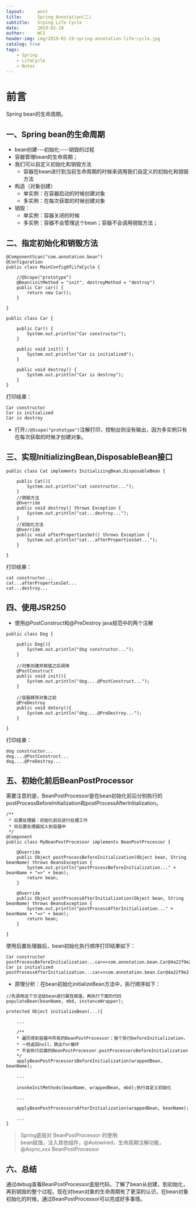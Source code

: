 ```yaml
---
layout:     post
title:      Spring Annotation(二)
subtitle:   Srping Life Cycle
date:       2019-02-19
author:     WCS
header-img: img/2019-02-19-spring-annotation-life-cycle.jpg
catalog: true
tags:
    - Spring
    - LifeCycle
    - Notes
---
```


# 前言
Spring bean的生命周期。

## 一、Spring bean的生命周期

* bean创建---初始化----销毁的过程  
* 容器管理bean的生命周期；
* 我们可以自定义初始化和销毁方法
   * 容器在bean进行到当前生命周期的时候来调用我们自定义的初始化和销毁方法
* 构造（对象创建）
   * 单实例：在容器启动的时候创建对象
   * 多实例：在每次获取的时候创建对象
* 销毁：
   * 单实例：容器关闭的时候
   * 多实例：容器不会管理这个bean；容器不会调用销毁方法；

## 二、指定初始化和销毁方法

```
@ComponentScan("com.annotation.bean")
@Configuration
public class MainConfigOfLifeCycle {

    //@Scope("prototype")
    @Bean(initMethod = "init", destroyMethod = "destroy")
    public Car car() {
        return new Car();
    }

}
```  

```
public class Car {

    public Car() {
        System.out.println("Car constructor");
    }

    public void init() {
        System.out.println("Car is initialized");
    }

    public void destroy() {
        System.out.println("Car is destroy");
    }
}

```  
打印结果：  
```
Car constructor
Car is initialized
Car is destroy
```  
* 打开`//@Scope("prototype")`注解打印，控制台则没有输出，因为多实例只有在每次获取的时候才创建对象。

## 三、实现InitializingBean,DisposableBean接口

```
public class Cat implements InitializingBean,DisposableBean {
	
	public Cat(){
		System.out.println("cat constructor...");
	}
    //销毁方法
	@Override
	public void destroy() throws Exception {
		System.out.println("cat...destroy...");
	}
    //初始化方法
	@Override
	public void afterPropertiesSet() throws Exception {
		System.out.println("cat...afterPropertiesSet...");
	}

}
```  
打印结果：  
```
cat constructor...
cat...afterPropertiesSet...
cat...destroy...
```

## 四、使用JSR250

* 使用@PostConstruct和@PreDestroy java规范中的两个注解

```
public class Dog {

    public Dog(){
        System.out.println("dog constructor...");
    }

    //对象创建并赋值之后调用
    @PostConstruct
    public void init(){
        System.out.println("dog....@PostConstruct...");
    }

    //容器移除对象之前
    @PreDestroy
    public void detory(){
        System.out.println("dog....@PreDestroy...");
    }

}
```  
打印结果：  
```
dog constructor...
dog....@PostConstruct...
dog....@PreDestroy...
```

## 五、初始化前后BeanPostProcessor
需要注意的是，BeanPostProcessor是在bean初始化前后分别执行的postProcessBeforeInitialization和postProcessAfterInitialization。

```
/**
 * 后置处理器：初始化前后进行处理工作
 * 将后置处理器加入到容器中
 */
@Component
public class MyBeanPostProcessor implements BeanPostProcessor {

    @Override
    public Object postProcessBeforeInitialization(Object bean, String beanName) throws BeansException {
        System.out.println("postProcessBeforeInitialization..." + beanName + "=>" + bean);
        return bean;
    }

    @Override
    public Object postProcessAfterInitialization(Object bean, String beanName) throws BeansException {
        System.out.println("postProcessAfterInitialization..." + beanName + "=>" + bean);
        return bean;
    }

}
```  
使用后置处理器后，bean初始化执行顺序打印结果如下：  
```
Car constructor
postProcessBeforeInitialization...car=>com.annotation.bean.Car@4a22f9e2
Car is initialized
postProcessAfterInitialization...car=>com.annotation.bean.Car@4a22f9e2
```  

* 原理分析：在bean初始化initializeBean方法中，执行顺序如下：  

```
//先调用这个方法给bean进行属性赋值，再执行下面的代码
populateBean(beanName, mbd, instanceWrapper);
```  

```
protected Object initializeBean(...){

    ...

    /**
    * 遍历得到容器中所有的BeanPostProcessor；挨个执行beforeInitialization，
    * 一但返回null，跳出for循环
    * 不会执行后面的BeanPostProcessor.postProcessorsBeforeInitialization
    */
    applyBeanPostProcessorsBeforeInitialization(wrappedBean, beanName);

    ...

    invokeInitMethods(beanName, wrappedBean, mbd);执行自定义初始化

    ...

    applyBeanPostProcessorsAfterInitialization(wrappedBean, beanName);

    ...
}
```  

> Spring底层对 BeanPostProcessor 的使用:  
> bean赋值，注入其他组件，@Autowired，生命周期注解功能，@Async,xxx BeanPostProcessor

## 六、总结
通过debug查看BeanPostProcessor底层代码，了解了bean从创建，到初始化，再到销毁的整个过程。现在对bean对象的生命周期有了更深的认识，在bean对象初始化的时候，通过BeanPostProcessor可以完成好多事情。

